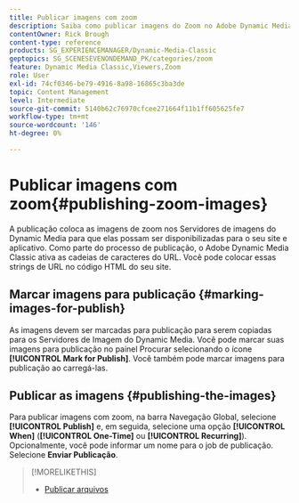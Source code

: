 ```yaml
---
title: Publicar imagens com zoom
description: Saiba como publicar imagens do Zoom no Adobe Dynamic Media Classic.
contentOwner: Rick Brough
content-type: reference
products: SG_EXPERIENCEMANAGER/Dynamic-Media-Classic
geptopics: SG_SCENESEVENONDEMAND_PK/categories/zoom
feature: Dynamic Media Classic,Viewers,Zoom
role: User
exl-id: 74cf0346-be79-4916-8a98-16865c3ba3de
topic: Content Management
level: Intermediate
source-git-commit: 5140b62c76970cfcee271664f11b1ff605625fe7
workflow-type: tm+mt
source-wordcount: '146'
ht-degree: 0%

---
```


# Publicar imagens com zoom{#publishing-zoom-images}

A publicação coloca as imagens de zoom nos Servidores de imagens do Dynamic Media para que elas possam ser disponibilizadas para o seu site e aplicativo. Como parte do processo de publicação, o Adobe Dynamic Media Classic ativa as cadeias de caracteres do URL. Você pode colocar essas strings de URL no código HTML do seu site.

## Marcar imagens para publicação {#marking-images-for-publish}

As imagens devem ser marcadas para publicação para serem copiadas para os Servidores de Imagem do Dynamic Media. Você pode marcar suas imagens para publicação no painel Procurar selecionando o ícone **[!UICONTROL Mark for Publish]**. Você também pode marcar imagens para publicação ao carregá-las.

## Publicar as imagens {#publishing-the-images}

Para publicar imagens com zoom, na barra Navegação Global, selecione **[!UICONTROL Publish]** e, em seguida, selecione uma opção **[!UICONTROL When]** (**[!UICONTROL One-Time]** ou **[!UICONTROL Recurring]**). Opcionalmente, você pode informar um nome para o job de publicação. Selecione **Enviar Publicação**.

>[!MORELIKETHIS]
>
>* [Publicar arquivos](publishing-files.md#publishing_files)
